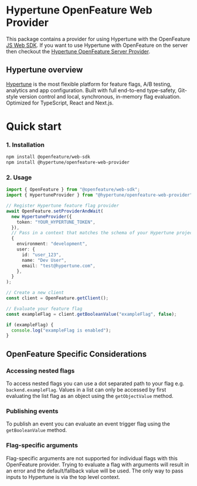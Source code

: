 # Hypertune OpenFeature Web Provider

This package contains a provider for using Hypertune with the OpenFeature [JS Web SDK](https://www.npmjs.com/package/@openfeature/web-sdk). If you want to use Hypertune with OpenFeature on the server then checkout the [Hypertune OpenFeature Server Provider](https://www.npmjs.com/package/@hypertune/openfeature-server-provider).

## Hypertune overview

[Hypertune](https://www.hypertune.com/) is the most flexible platform for feature flags, A/B testing, analytics and app configuration. Built with full end-to-end type-safety, Git-style version control and local, synchronous, in-memory flag evaluation. Optimized for TypeScript, React and Next.js.

# Quick start

### 1. Installation

```sh
npm install @openfeature/web-sdk
npm install @hypertune/openfeature-web-provider
```

### 2. Usage

```ts
import { OpenFeature } from "@openfeature/web-sdk";
import { HypertuneProvider } from "@hypertune/openfeature-web-provider";

// Register Hypertune feature flag provider
await OpenFeature.setProviderAndWait(
  new HypertuneProvider({
    token: "YOUR_HYPERTUNE_TOKEN",
  }),
  // Pass in a context that matches the schema of your Hypertune project
  {
    environment: "development",
    user: {
      id: "user_123",
      name: "Dev User",
      email: "test@hypertune.com",
    },
  }
);

// Create a new client
const client = OpenFeature.getClient();

// Evaluate your feature flag
const exampleFlag = client.getBooleanValue("exampleFlag", false);

if (exampleFlag) {
  console.log("exampleFlag is enabled");
}
```

## OpenFeature Specific Considerations

### Accessing nested flags

To access nested flags you can use a dot separated path to your flag e.g. `backend.exampleFlag`. Values in a list can only be accessed by first evaluating the list flag as an object using the `getObjectValue` method.

### Publishing events

To publish an event you can evaluate an event trigger flag using the `getBooleanValue` method.

### Flag-specific arguments

Flag-specific arguments are not supported for individual flags with this OpenFeature provider. Trying to evaluate a flag with arguments will result in an error and the default/fallback value will be used. The only way to pass inputs to Hypertune is via the top level context.
